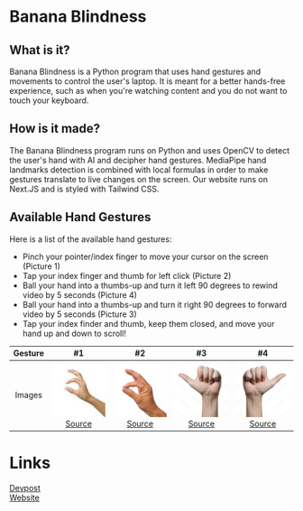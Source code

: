 # Banana Blindness

## What is it?
Banana Blindness is a Python program that uses hand gestures and movements to control the user's laptop. It is meant for a better hands-free experience, such as when you're watching content and you do not want to touch your keyboard.

## How is it made?
The Banana Blindness program runs on Python and uses OpenCV to detect the user's hand with AI and decipher hand gestures. MediaPipe hand landmarks detection is combined with local formulas in order to make gestures translate to live changes on the screen. Our website runs on Next.JS and is styled with Tailwind CSS.

## Available Hand Gestures
Here is a list of the available hand gestures:
- Pinch your pointer/index finger to move your cursor on the screen (Picture 1)<br>
- Tap your index finger and thumb for left click (Picture 2)<br>
- Ball your hand into a thumbs-up and turn it left 90 degrees to rewind video by 5 seconds (Picture 4)<br>
- Ball your hand into a thumbs-up and turn it right 90 degrees to forward video by 5 seconds (Picture 3)<br>
- Tap your index finder and thumb, keep them closed, and move your hand up and down to scroll!<br>

| Gesture |  #1   |  #2   |  #3   |  #4   | 
| :-----: | :---: | :---: | :---: | :---: |
| Images |  <img src="readme/cursor.jpg" width="250"><br>[Source](https://www.istockphoto.com/photos/small-hand-gesture)  |  <img src="readme/click.jpg" width="250"><br>[Source](https://www.istockphoto.com/photo/male-hand-with-thumb-and-index-finger-touching-white-background-gm186829908-16875331)  |  <img src="readme/rewind.jpg" width="250"><br>[Source](https://stock.adobe.com/images/hand-pointing-right-with-a-thumb-isolated-on-white-background/243908916)  |  <img src="readme/forward.jpg" width="250"><br>[Source](https://stock.adobe.com/images/hand-pointing-right-with-a-thumb-isolated-on-white-background/243908916)  |

# Links
[Devpost](#)<br>
[Website](#)
